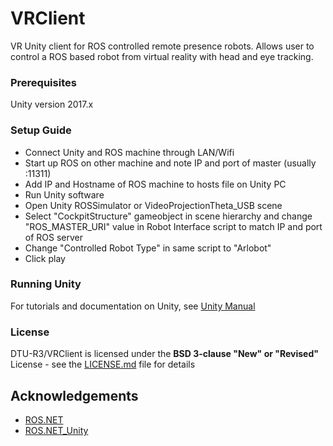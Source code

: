 # VRClient
VR Unity client for ROS controlled remote presence robots. 
Allows user to control a ROS based robot from virtual reality with head and eye tracking.

### Prerequisites
Unity version 2017.x

### Setup Guide
* Connect Unity and ROS machine through LAN/Wifi
* Start up ROS on other machine and note IP and port of master (usually :11311)
* Add IP and Hostname of ROS machine to hosts file on Unity PC
* Run Unity software
* Open Unity ROSSimulator or VideoProjectionTheta_USB scene
* Select "CockpitStructure" gameobject in scene hierarchy and change "ROS_MASTER_URI" value in Robot Interface script to match IP and port of ROS server
* Change "Controlled Robot Type" in same script to "Arlobot"
* Click play

### Running Unity
For tutorials and documentation on Unity, see [Unity Manual](https://docs.unity3d.com/Manual/UnityBasics.html)

### License
DTU-R3/VRClient is licensed under the **BSD 3-clause "New" or "Revised"** License - see the [LICENSE.md](LICENSE.ds) file for details

## Acknowledgements
* [ROS.NET](https://github.com/uml-robotics/ROS.NET)
* [ROS.NET_Unity](https://github.com/uml-robotics/ROS.NET_Unity)
